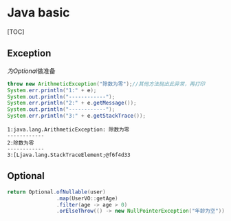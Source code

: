 # Java basic

[TOC]

## Exception

*为Optional*做准备

```java
throw new ArithmeticException("除数为零");//其他方法抛出此异常，再打印
System.err.println("1:" + e);
System.out.println("------------");
System.err.println("2:" + e.getMessage());
System.out.println("------------");
System.err.println("3:" + e.getStackTrace());
```

```shell
1:java.lang.ArithmeticException: 除数为零
------------
2:除数为零
------------
3:[Ljava.lang.StackTraceElement;@f6f4d33
```



## Optional

```java
return Optional.ofNullable(user)
                .map(UserVO::getAge)
                .filter(age -> age > 0)
                .orElseThrow(() -> new NullPointerException("年龄为空"));
```

